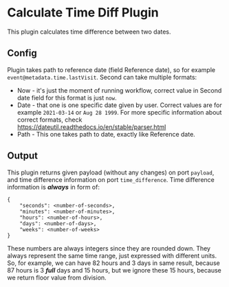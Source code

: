 # Calculate Time Diff Plugin

This plugin calculates time difference between two dates. 

## Config
Plugin takes path to reference date (field Reference date), so for example ```event@metadata.time.lastVisit```. Second 
can take multiple formats:
- Now - it's just the moment of running workflow, correct value in Second date field for this format is just ```now```.
- Date - that one is one specific date given by user. Correct values are for example ```2021-03-14``` or ```Aug 28 1999```. 
For more specific information about correct formats, check https://dateutil.readthedocs.io/en/stable/parser.html
- Path - This one takes path to date, exactly like Reference date.

## Output
This plugin returns given payload (without any changes) on port ```payload```, and time difference information on port ```time_difference```.
Time difference information is ___always___ in form of:
```
{
    "seconds": <number-of-seconds>,
    "minutes": <number-of-minutes>,
    "hours": <number-of-hours>,
    "days": <number-of-days>,
    "weeks": <number-of-weeks>
}
```
These numbers are always integers since they are rounded down.
They always represent the same time range, just expressed with different units.
So, for example, we can have 82 hours and 3 days in same result, because 87 hours is 3 ___full___ days and 15 hours, but 
we ignore these 15 hours, because we return floor value from division.